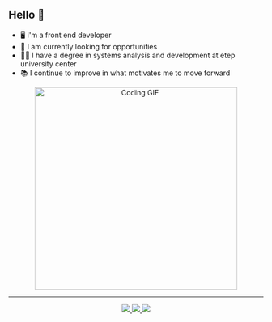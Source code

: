 ## Hello 👋

- 🖥 I'm a front end developer
- 🔭 I am currently looking for opportunities
- 👨‍🎓 I have a degree in systems analysis and development at etep university center
- 📚 I continue to improve in what motivates me to move forward

<div align="center">
  <img src="https://i.giphy.com/media/v1.Y2lkPTc5MGI3NjExZDV1NnJqYXVqd3phNGlpMWZud3JsdTdxZDVndHZlb2V1dmFpYjEwcSZlcD12MV9pbnRlcm5hbF9naWZfYnlfaWQmY3Q9Zw/xTiIzJ41N6gkrWIqnC/giphy.gif" alt="Coding GIF" width="400"/>
</div>

---

<div align="center">
  <a href="https://marcosgt1111.github.io/js-developer-portfolio/">
    <img src="https://img.shields.io/badge/Portfolio-brightgreen?style=flat&logo=aboutdotme&logoColor=black&logoSize=10px&labelColor=white&color=red" />
  </a>
  
  <a href="https://www.linkedin.com/in/marcos-estevam-242316242/">
    <img src="https://img.shields.io/badge/-LinkedIn-0077B5?style=flat&logo=linkedin&logoColor=white" />
  </a>
  <a href="marquinholetonia@gmail.com">
    <img src="https://img.shields.io/badge/-marquinholetonia@gmail.com-D14836?style=flat&logo=gmail&logoColor=white" />
  </a>
</div>


